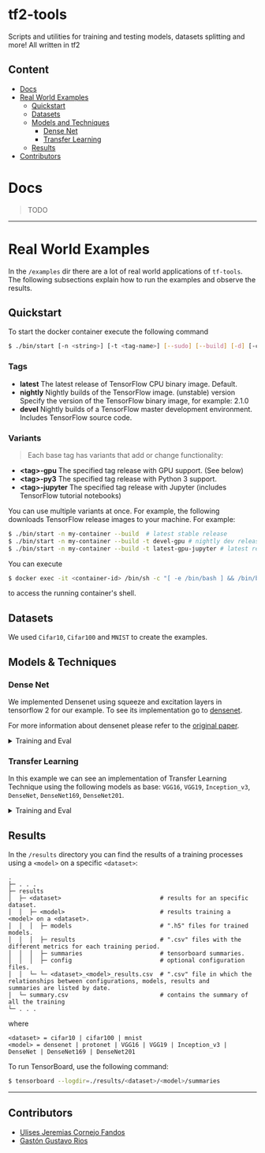 # tf2-tools

Scripts and utilities for training and testing models, datasets splitting and more! All written in tf2

## Content

- [Docs](#docs)
- [Real World Examples](#usage-examples)
    - [Quickstart](#quickstart)
    - [Datasets](#datasets)
    - [Models and Techniques](#models-&-techniques)
        - [Dense Net](#dense-net)
        - [Transfer Learning](#transfer-learning)
    - [Results](#results)
- [Contributors](#contributors)

# Docs

> TODO

* * *

# Real World Examples

In the `/examples` dir there are a lot of real world applications of `tf-tools`. The following subsections explain how to run the examples and observe the results.

## Quickstart

To start the docker container execute the following command

```sh
$ ./bin/start [-n <string>] [-t <tag-name>] [--sudo] [--build] [-d] [-c <command>]
```

### Tags

- **latest**	The latest release of TensorFlow CPU binary image. Default.
- **nightly**	Nightly builds of the TensorFlow image. (unstable)
version	Specify the version of the TensorFlow binary image, for example: 2.1.0
- **devel**	Nightly builds of a TensorFlow master development environment. Includes TensorFlow source code.

### Variants

> Each base tag has variants that add or change functionality:

- **\<tag\>-gpu**	The specified tag release with GPU support. (See below)
- **\<tag\>-py3**	The specified tag release with Python 3 support.
- **\<tag\>-jupyter**	The specified tag release with Jupyter (includes TensorFlow tutorial notebooks)

You can use multiple variants at once. For example, the following downloads TensorFlow release images to your machine. For example:

```sh
$ ./bin/start -n my-container --build  # latest stable release
$ ./bin/start -n my-container --build -t devel-gpu # nightly dev release w/ GPU support
$ ./bin/start -n my-container --build -t latest-gpu-jupyter # latest release w/ GPU support and Jupyter
```

You can execute

```sh
$ docker exec -it <container-id> /bin/sh -c "[ -e /bin/bash ] && /bin/bash || /bin/sh"
```
to access the running container's shell.

## Datasets

We used `Cifar10`, `Cifar100` and `MNIST` to create the examples.

## Models & Techniques

### Dense Net

We implemented Densenet using squeeze and excitation layers in tensorflow 2 for our example. To see its implementation go to [densenet](https://github.com/okason97/DenseNet-Tensorflow2).

For more information about densenet please refer to the [original paper](https://arxiv.org/abs/1608.06993).

<details><summary>Training and Eval</summary>

#### Training

Run the following command to run training on `<config>` with default parameters.

```sh
$ ./bin/run --model densenet --mode train --config <config>
```

`<config> = cifar10 | cifar100 | mnist`

#### Evaluating

To run evaluation on a specific dataset

```sh
$ ./bin/run --model densenet --mode eval --config <config>
```

`<config> = cifar10 | cifar100 | mnist`
</details>

### Transfer Learning

In this example we can see an implementation of Transfer Learning Technique using the following models
as base: `VGG16`, `VGG19`, `Inception_v3`, `DenseNet`, `DenseNet169`, `DenseNet201`.

<details><summary>Training and Eval</summary>

#### Training

Run the following command to run training on `<config>` with default parameters.

```sh
$ ./bin/run --tl --model <model> --mode train --config <config>
```

```
<model> = VGG16 | VGG19 | Inception_v3 | DenseNet | DenseNet169 | DenseNet201
<config> = cifar10 | cifar100 | mnist
```
#### Evaluating

To run evaluation on a specific dataset

```sh
$ ./bin/run --tl --model <model> --mode eval --config <config>
```

```
<model> = VGG16 | VGG19 | Inception_v3 | DenseNet | DenseNet169 | DenseNet201
<config> = cifar10 | cifar100 | mnist
```
</details>

## Results

In the `/results` directory you can find the results of a training processes using a `<model>` on a specific `<dataset>`:

```
.
├─ . . .
├─ results
│  ├─ <dataset>                            # results for an specific dataset.
│  │  ├─ <model>                           # results training a <model> on a <dataset>.
│  │  │  ├─ models                         # ".h5" files for trained models.
│  │  │  ├─ results                        # ".csv" files with the different metrics for each training period.
│  │  │  ├─ summaries                      # tensorboard summaries.
│  │  │  ├─ config                         # optional configuration files.
│  │  └─ └─ <dataset>_<model>_results.csv  # ".csv" file in which the relationships between configurations, models, results and 
summaries are listed by date.
│  └─ summary.csv                          # contains the summary of all the training
└─ . . .
```

where

```
<dataset> = cifar10 | cifar100 | mnist
<model> = densenet | protonet | VGG16 | VGG19 | Inception_v3 | DenseNet | DenseNet169 | DenseNet201
```

To run TensorBoard, use the following command:

```sh
$ tensorboard --logdir=./results/<dataset>/<model>/summaries
```

* * *

## Contributors

- [Ulises Jeremias Cornejo Fandos](https://github.com/ulises-jeremias)
- [Gastón Gustavo Rios](https://github.com/okason97)
